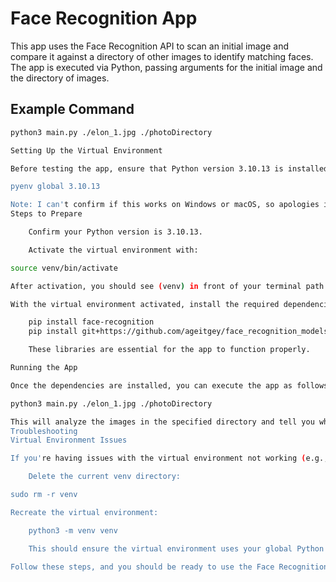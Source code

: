 # Face Recognition App

This app uses the Face Recognition API to scan an initial image and compare it against a directory of other images to identify matching faces. The app is executed via Python, passing arguments for the initial image and the directory of images.

## Example Command
```bash
python3 main.py ./elon_1.jpg ./photoDirectory

Setting Up the Virtual Environment

Before testing the app, ensure that Python version 3.10.13 is installed. The current dependencies do not work with the latest Python version yet (I learned the hard way!). If you're having issues setting Python to version 3.10.13, you can globally set it using the following command on Linux:

pyenv global 3.10.13

Note: I can't confirm if this works on Windows or macOS, so apologies in advance.
Steps to Prepare

    Confirm your Python version is 3.10.13.

    Activate the virtual environment with:

source venv/bin/activate

After activation, you should see (venv) in front of your terminal path.

With the virtual environment activated, install the required dependencies:

    pip install face-recognition
    pip install git+https://github.com/ageitgey/face_recognition_models

    These libraries are essential for the app to function properly.

Running the App

Once the dependencies are installed, you can execute the app as follows:

python3 main.py ./elon_1.jpg ./photoDirectory

This will analyze the images in the specified directory and tell you which ones contain Elon Musk's face!
Troubleshooting
Virtual Environment Issues

If you're having issues with the virtual environment not working (e.g., the global Python version isn't being used in the venv), here’s a solution:

    Delete the current venv directory:

sudo rm -r venv

Recreate the virtual environment:

    python3 -m venv venv

    This should ensure the virtual environment uses your global Python version.

Follow these steps, and you should be ready to use the Face Recognition App without issues!
